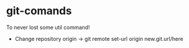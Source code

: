 # git-comands
To never lost some util command!

- Change repository origin -> git remote set-url origin new.git.url/here
